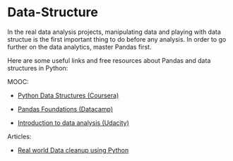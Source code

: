 # Data-Structure
In the real data analysis projects, manipulating data and playing with data structue is the first important thing to do before any analysis. 
In order to go further on the data analytics, master Pandas first.

Here are some useful links and free resources about Pandas and data structures in Python:

MOOC:

* [Python Data Structures (Coursera)]( https://www.coursera.org/learn/python-data/home/welcome)

* [Pandas Foundations (Datacamp)]( https://campus.datacamp.com/courses/pandas-foundations)

* [Introduction to data analysis (Udacity)](https://classroom.udacity.com/courses/ud170/lessons/5430778793/concepts/53961386130923)

Articles:

* [Real world Data cleanup using Python]( https://trendct.org/2016/08/05/real-world-data-cleanup-with-python-and-pandas/)
